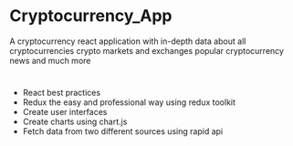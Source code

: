 # Cryptocurrency_App
A cryptocurrency react application with in-depth data about all cryptocurrencies crypto markets and exchanges popular cryptocurrency news and much more

# 
- React best practices
- Redux the easy and professional way using redux toolkit
- Create user interfaces
- Create charts using chart.js
- Fetch data from two different sources using rapid api
